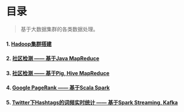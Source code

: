# 目录

>  基于大数据集群的各类数据处理。

#### 1. [Hadoop集群搭建](https://github.com/DA1OOO/Big-Data-Systems-and-Information-Processing/blob/main/1.ClusterSetup/ClusterSetup.md)

#### 2. [社区检测 —— 基于Java MapReduce](https://github.com/DA1OOO/Big-Data-Systems-and-Information-Processing/blob/main/2.CommuityDetection/CommunityDetection.md)

#### 3. [社区检测 —— 基于Pig, Hive MapReduce](https://github.com/DA1OOO/Big-Data-Systems-and-Information-Processing/blob/main/3.PigHiveSpark/PigHiveDetection-SparkPageRank.md)

#### 4. [Google PageRank —— 基于Scala Spark](https://github.com/DA1OOO/Big-Data-Systems-and-Information-Processing/blob/main/3.PigHiveSpark/PigHiveDetection-SparkPageRank.md)

#### 5. [Twitter下Hashtags的词频实时统计 —— 基于Spark Streaming, Kafka](https://github.com/DA1OOO/Big-Data-Systems-and-Information-Processing/blob/main/4.KafkaSparkStreaming/KafkaSparkStreaming.md)


